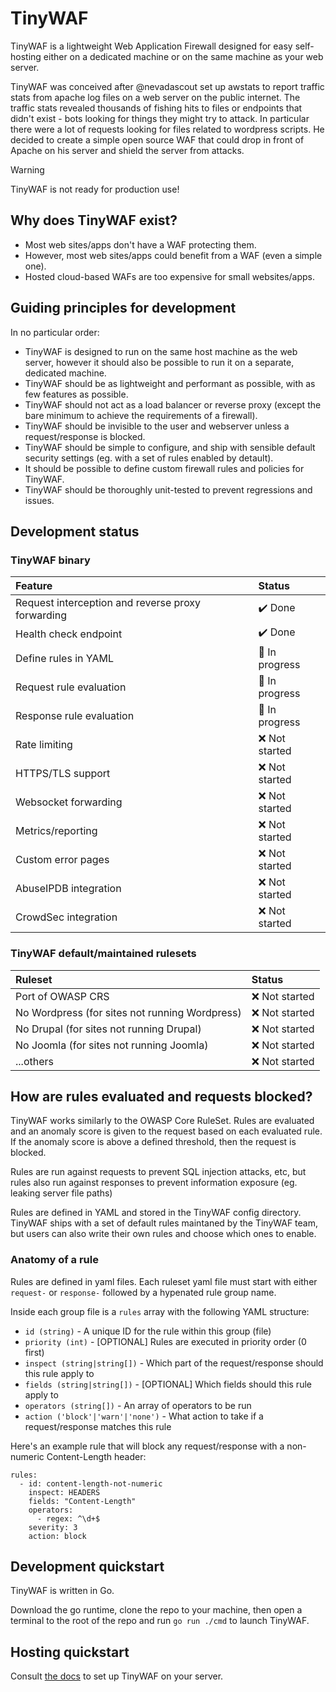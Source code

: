 # TinyWAF

TinyWAF is a lightweight Web Application Firewall designed for easy self-hosting
either on a dedicated machine or on the same machine as your web server.

TinyWAF was conceived after @nevadascout set up awstats to report traffic stats
from apache log files on a web server on the public internet. The traffic stats
revealed thousands of fishing hits to files or endpoints that didn't exist - bots
looking for things they might try to attack. In particular there were a lot of
requests looking for files related to wordpress scripts. He decided to create a
simple open source WAF that could drop in front of Apache on his server and
shield the server from attacks.

> [!WARNING]
> TinyWAF is not ready for production use!


## Why does TinyWAF exist?

* Most web sites/apps don't have a WAF protecting them.
* However, most web sites/apps could benefit from a WAF (even a simple one).
* Hosted cloud-based WAFs are too expensive for small websites/apps.


## Guiding principles for development

In no particular order:

* TinyWAF is designed to run on the same host machine as the web server, however
it should also be possible to run it on a separate, dedicated machine.
* TinyWAF should be as lightweight and performant as possible, with as few
features as possible.
* TinyWAF should not act as a load balancer or reverse proxy (except the bare
minimum to achieve the requirements of a firewall).
* TinyWAF should be invisible to the user and webserver unless a request/response
is blocked.
* TinyWAF should be simple to configure, and ship with sensible default
security settings (eg. with a set of rules enabled by detault).
* It should be possible to define custom firewall rules and policies for TinyWAF.
* TinyWAF should be thoroughly unit-tested to prevent regressions and issues.


## Development status

### TinyWAF binary

|**Feature**|**Status**|
|:---|:---|
| Request interception and reverse proxy forwarding | :heavy_check_mark: Done |
| Health check endpoint | :heavy_check_mark: Done |
| Define rules in YAML | :construction: In progress |
| Request rule evaluation | :construction: In progress |
| Response rule evaluation | :construction: In progress |
| Rate limiting | :x: Not started |
| HTTPS/TLS support | :x: Not started |
| Websocket forwarding | :x: Not started |
| Metrics/reporting | :x: Not started |
| Custom error pages | :x: Not started |
| AbuseIPDB integration | :x: Not started |
| CrowdSec integration | :x: Not started |


### TinyWAF default/maintained rulesets

|**Ruleset**|**Status**|
|:---|:---|
| Port of OWASP CRS | :x: Not started |
| No Wordpress (for sites not running Wordpress) | :x: Not started |
| No Drupal (for sites not running Drupal) | :x: Not started |
| No Joomla (for sites not running Joomla) | :x: Not started |
| ...others | :x: Not started |


## How are rules evaluated and requests blocked?

<!-- @todo: move this whole section to docs site -->

TinyWAF works similarly to the OWASP Core RuleSet. Rules are evaluated and an
anomaly score is given to the request based on each evaluated rule. If the anomaly
score is above a defined threshold, then the request is blocked.

Rules are run against requests to prevent SQL injection attacks, etc, but
rules also run against responses to prevent information exposure (eg. leaking
server file paths)

Rules are defined in YAML and stored in the TinyWAF config directory. TinyWAF
ships with a set of default rules maintaned by the TinyWAF team, but users can
also write their own rules and choose which ones to enable.

### Anatomy of a rule

Rules are defined in yaml files. Each ruleset yaml file must start with either
`request-` or `response-` followed by a hypenated rule group name.

Inside each group file is a `rules` array with the following YAML structure:

* `id (string)` - A unique ID for the rule within this group (file)
* `priority (int)` - [OPTIONAL] Rules are executed in priority order (0 first)
* `inspect (string|string[])` - Which part of the request/response should this rule apply to
* `fields (string|string[])` - [OPTIONAL] Which fields should this rule apply to
* `operators (string[])` - An array of operators to be run
* `action ('block'|'warn'|'none')` - What action to take if a request/response matches this rule

Here's an example rule that will block any request/response with a non-numeric
Content-Length header:

```
rules:
  - id: content-length-not-numeric
    inspect: HEADERS
    fields: "Content-Length"
    operators:
      - regex: ^\d+$
    severity: 3
    action: block
```

## Development quickstart

TinyWAF is written in Go.

Download the go runtime, clone the repo to your machine, then open a terminal to
the root of the repo and run `go run ./cmd` to launch TinyWAF.


## Hosting quickstart

Consult [the docs](https://tinywaf.com/docs/) to set up TinyWAF on your server.
